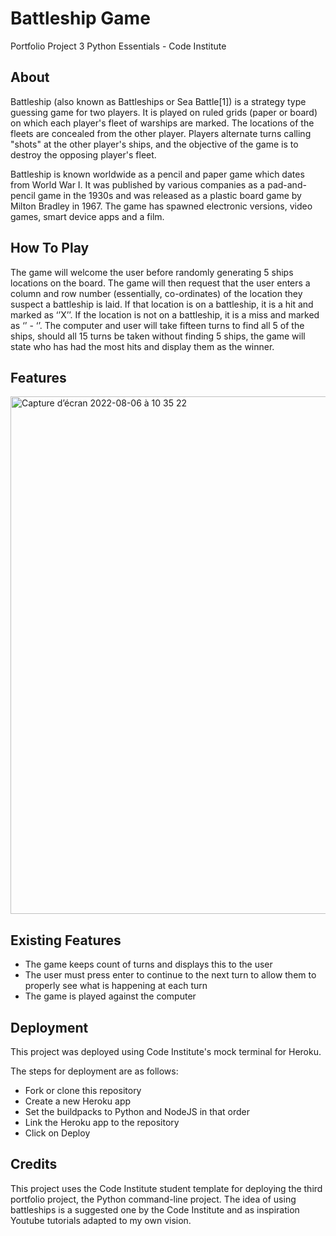 # Battleship Game

Portfolio Project 3 Python Essentials - Code Institute


## About

Battleship (also known as Battleships or Sea Battle[1]) is a strategy type guessing game for two players. It is played on ruled grids (paper or board) on which each player's fleet of warships are marked. The locations of the fleets are concealed from the other player. Players alternate turns calling "shots" at the other player's ships, and the objective of the game is to destroy the opposing player's fleet.

Battleship is known worldwide as a pencil and paper game which dates from World War I. It was published by various companies as a pad-and-pencil game in the 1930s and was released as a plastic board game by Milton Bradley in 1967. The game has spawned electronic versions, video games, smart device apps and a film.

## How To Play

The game will welcome the user before randomly generating 5 ships locations on the board.
The game will then request that the user enters a column and row number (essentially, co-ordinates) of the location they suspect a battleship is laid. If that location is on a battleship, it is a hit and marked as ‘’X’’. If the location is not on a battleship, it is a miss and marked as ‘’ - ‘’.
The computer and user will take fifteen turns to find all 5 of the ships, should all 15 turns be taken without finding 5 ships, the game will state who has had the most hits and display them as the winner.

## Features

<img width="828" alt="Capture d’écran 2022-08-06 à 10 35 22" src="https://user-images.githubusercontent.com/107476894/183241591-11fce2c4-f0b9-4ed2-a33c-21afc7389f23.png">


## Existing Features

 - The game keeps count of turns and displays this to the user
 - The user must press enter to continue to the next turn to allow them to properly see what is happening at each turn
 - The game is played against the computer

## Deployment

This project was deployed using Code Institute's mock terminal for Heroku.

The steps for deployment are as follows:

 - Fork or clone this repository
 - Create a new Heroku app
 - Set the buildpacks to Python and NodeJS in that order
 - Link the Heroku app to the repository
 - Click on Deploy


## Credits

This project uses the Code Institute student template for deploying the third portfolio project, the Python command-line project.
The idea of using battleships is a suggested one by the Code Institute and as inspiration Youtube tutorials adapted to my own vision.
